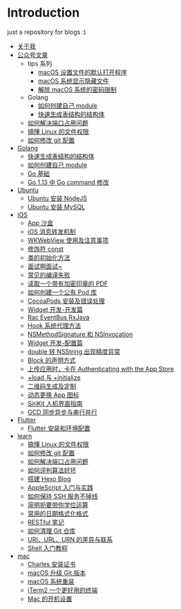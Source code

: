 # Introduction

just a repository for blogs :)

* [关于我](about.md)
* [公众号文章](ganhuo/README.md)
  <!-- * [小册系列](book/README.md) -->
  <!-- * [玩转系列](manual/README.md) -->
  * tips 系列
    * [macOS 设置文件的默认打开程序](tips/set-file-default-opening-mode.md)
    * [macOS 系统显示隐藏文件](tips/show-hidden-files.md)
    * [解除 macOS 系统的密码限制](tips/remove-password-limit.md)
  * Golang
    * [如何创建自己 module](golang/create-personal-module.md)
    * [快速生成表结构的结构体](golang/generate-table-struct.md)
  * [如何解决端口占用问题](learn/resolve-port-occupancy.md)
  * [搞懂 Linux 的文件权限](learn/linux-file-permissions.md)
  * [如何修改 git 配置](learn/modify-git-configuration.md)
* [Golang](go/README.md)
  * [快速生成表结构的结构体](golang/generate-table-struct.md)
  * [如何创建自己 module](golang/create-personal-module.md)
  * [Go 基础](golang/go.md)
  * [Go 1.13 中 Go command 修改](golang/go-command.md)
* [Ubuntu](ubuntu/README.md)
  * [Ubuntu 安装 NodeJS](ubuntu/install-nodejs.md)
  * [Ubuntu 安装 MySQL](ubuntu/install-mysql.md)
* [iOS](ios/README.md)
  * [App 沙盒](ios/sandbox.md)
  * [iOS 消息转发机制](ios/message-forwarding.md)
  * [WKWebView 使用及注意事项](ios/wkwebview.md)
  * [修饰符 const](ios/const.md)
  * [类的初始化方法](ios/initializer.md)
  * [面试啊面试~](ios/interview.md)
  * [常见的编译失败](ios/build-failed.md)
  * [读取一个带有加密印章的 PDF](ios/read-pdf-with-cryptographic-seal.md)
  * [如何创建一个公有 Pod 库](ios/create-pod.md)
  * [CocoaPods 安装及错误处理](ios/cocoapods.md)
  * [Widget 开发-开发篇](ios/widget-development.md)
  * [Rac EventBus RxJava](ios/rac-eventbus-rxjava.md)
  * [Hook 系统代理方法](ios/hook-system-delegate-method.md)
  * [NSMethodSignature 和 NSInvocation](ios/nsmethodsignature-nsinvocation.md)
  * [Widget 开发-配置篇](ios/widget-configuration.md)
  * [double 转 NSString 出现精度异常](ios/double-to-nsstring.md)
  * [Block 的声明方式](ios/block-statement.md)
  * [上传应用时，卡在 Authenticating with the App Store](ios/authenticating-with-the-app-store.md)
  * [+load 与 +initialize](ios/load-and-initialize.md)
  * [二维码生成及定制](ios/create-qr-code.md)
  * [动态更换 App 图标](ios/dynamic-icon.md)
  * [SiriKit 人机界面指南](ios/sirikit.md)
  * [GCD 同步异步与串行并行](ios/gcd.md)
* [Flutter](flutter/README.md)
  * [Flutter 安装和环境配置](flutter/install-flutter.md)
* [learn](learn/README.md)
  <!-- * [HTTP 状态码](learn/http-status-code.md) -->
  * [搞懂 Linux 的文件权限](learn/linux-file-permissions.md)
  * [如何修改 git 配置](learn/modify-git-configuration.md)
  * [如何解决端口占用问题](learn/resolve-port-occupancy.md)
  * [如何评判算法好坏](learn/judge-algorithm-quality.md)
  * [搭建 Hexo Blog](learn/set-up-hexo-blog.md)
  * [AppleScript 入门与实践](learn/introduction-to-applescript.md)
  * [如何保持 SSH 服务不掉线](learn/keep-alive-ssh.md)
  * [简明扼要带你学位运算](learn/bit-operation.md)
  * [常用的日期格式化格式](learn/date-formatter.md)
  * [RESTful 笔记](learn/introduction-to-restful.md)
  * [如何清理 Git 仓库](learn/clean-up-git-repository.md)
  * [URI、URL、URN 的差异与联系](learn/uri-url-urn.md)
  * [Shell 入门教程](learn/introduction-to-shell.md)
* [mac](mac/README.md)
  * [Charles 安装证书](mac/install-charles-certificate.md)
  * [macOS 升级 Git 版本](mac/update-git-version.md)
  * [macOS 系统重装](mac/reinstall-mac-system.md)
  * [iTerm2 一个更好用的终端](mac/a-better-terminal.md)
  * [Mac 的开机设置](mac/configure-mac.md)
<!-- * [leetcode](leetcode/README.md) -->
  <!-- * [两数之和](leetcode/two-sum.md) -->
  <!-- * [有效的括号](leetcode/valid-parentheses.md) -->